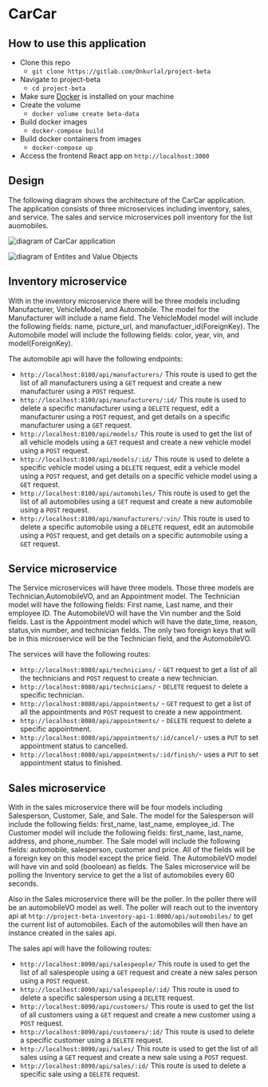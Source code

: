 # CarCar

## How to use this application

- Clone this repo
  - `git clone https://gitlab.com/Onkurlal/project-beta`
- Navigate to project-beta
  - `cd project-beta`
- Make sure [Docker](https://www.docker.com/get-started/) is installed on your machine
- Create the volume
  - `docker volume create beta-data`
- Build docker images
  - `docker-compose build`
- Build docker containers from images
  - `docker-compose up`
- Access the frontend React app on `http://localhost:3000`

## Design

The following diagram shows the architecture of the CarCar application. The application consists of three microservices including inventory, sales, and service. The sales and service microservices poll inventory for the list auomobiles.

![diagram of CarCar application](Beta_Diagram.png)

![diagram of Entites and Value Objects](entities_value_objects.png)

## Inventory microservice

With in the inventory microservice there will be three models including Manufacturer, VehicleModel, and Automobile. The model for the Manufacturer will include a name field. The VehicleModel model will include the following fields: name, picture_url, and manufactuer_id(ForeignKey). The Automobile model will include the following fields: color, year, vin, and model(ForeignKey).

The automobile api will have the following endpoints:

- `http://localhost:8100/api/manufacturers/` This route is used to get the list of all manufacturers using a `GET` request and create a new manufacturer using a `POST` request.
- `http://localhost:8100/api/manufacturers/:id/` This route is used to delete a specific manufacturer using a `DELETE` request, edit a manufacturer using a `POST` request, and get details on a specific manufacturer using a `GET` request.
- `http://localhost:8100/api/models/` This route is used to get the list of all vehicle models using a `GET` request and create a new vehicle model using a `POST` request.
- `http://localhost:8100/api/models/:id/` This route is used to delete a specific vehicle model using a `DELETE` request, edit a vehicle model using a `POST` request, and get details on a specific vehicle model using a `GET` request.
- `http://localhost:8100/api/automobiles/` This route is used to get the list of all automobiles using a `GET` request and create a new automobile using a `POST` request.
- `http://localhost:8100/api/manufacturers/:vin/` This route is used to delete a specific automobile using a `DELETE` request, edit an automobile using a `POST` request, and get details on a specific automobile using a `GET` request.

## Service microservice

The Service microservices will have three models. Those three models are Technician,AutomobileVO, and an Appointment model. The Technician model will have the following fields: First name, Last name, and their employee ID. The AutomobileVO will have the Vin number and the Sold fields. Last is the Appointment model which will have the date_time, reason, status,vin number, and technician fields. The only two foreign keys that will be in this microservice will be the Technician field, and the AutomobileVO.

The services will have the following routes:

- `http://localhost:8080/api/technicians/` - `GET` request to get a list of all the technicians and `POST` request to create a new technician.
- `http://localhost:8080/api/technicians/` - `DELETE` request to delete a specific technician.
- `http://localhost:8080/api/appointments/` - `GET` request to get a list of all the appointments and `POST` request to create a new appointment.
- `http://localhost:8080/api/appointments/` - `DELETE` request to delete a specific appointment.
- `http://localhost:8080/api/appointments/:id/cancel/`- uses a `PUT` to set appointment status to cancelled.
- `http://localhost:8080/api/appointments/:id/finish/`- uses a `PUT` to set appointment status to finished.

## Sales microservice

With in the sales microservice there will be four models including Salesperson, Customer, Sale, and Sale. The model for the Salesperson will include the following fields: first_name, last_name, employee_id. The Customer model will include the following fields: first_name, last_name, address, and phone_number. The Sale model will include the following fields: automobile, salesperson, customer and price. All of the fields will be a foreign key on this model except the price field. The AutomobileVO model will have vin and sold (booloean) as fields. The Sales microservice will be polling the Inventory service to get the a list of automobiles every 60 seconds.

Also in the Sales microservice there will be the poller. In the poller there will be an automobileVO model as well. The poller will reach out to the inventory api at `http://project-beta-inventory-api-1:8000/api/automobiles/` to get the current list of automobiles. Each of the automobiles will then have an instance created in the sales api.

The sales api will have the following routes:

- `http://localhost:8090/api/salespeople/` This route is used to get the list of all salespeople using a `GET` request and create a new sales person using a `POST` request.
- `http://localhost:8090/api/salespeople/:id/` This route is used to delete a specific salesperson using a `DELETE` request.
- `http://localhost:8090/api/customers/` This route is used to get the list of all customers using a `GET` request and create a new customer using a `POST` request.
- `http://localhost:8090/api/customers/:id/` This route is used to delete a specific customer using a `DELETE` request.
- `http://localhost:8090/api/sales/` This route is used to get the list of all sales using a `GET` request and create a new sale using a `POST` request.
- `http://localhost:8090/api/sales/:id/` This route is used to delete a specific sale using a `DELETE` request.
